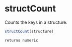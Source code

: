 # structCount

 Counts the keys in a structure.

```javascript
structCount(structure)
```

```javascript
returns numeric
```
